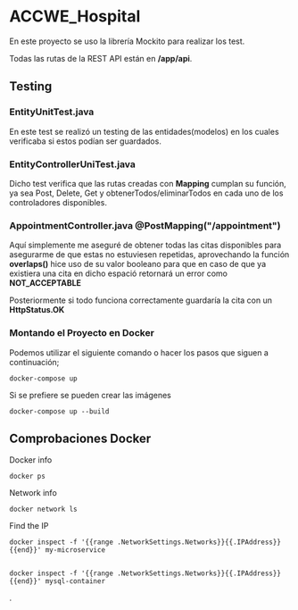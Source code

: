 #  ACCWE_Hospital

En este proyecto se uso la librería Mockito para realizar los test.

Todas las rutas de la REST API están en **/app/api**.

## Testing

### EntityUnitTest.java
En este test se realizó un testing de las entidades(modelos)
en los cuales verificaba si estos podían ser guardados.

### EntityControllerUniTest.java

Dicho test verifica que las rutas creadas con **Mapping** cumplan su función, ya sea Post,
Delete, Get y obtenerTodos/eliminarTodos en cada uno de los controladores disponibles.

### AppointmentController.java @PostMapping("/appointment")

Aquí simplemente me aseguré de obtener todas las citas disponibles para asegurarme
de que estas no estuviesen repetidas, aprovechando la función **overlaps()** hice
uso de su valor booleano para que en caso de que ya existiera una cita en dicho
espació retornará un error como **NOT_ACCEPTABLE**

Posteriormente si todo funciona correctamente guardaría la cita con un **HttpStatus.OK**

### Montando el Proyecto en Docker


Podemos utilizar el siguiente comando o hacer los pasos que siguen a continuación;

```
docker-compose up
```
Si se prefiere se pueden crear las imágenes

```
docker-compose up --build
```

## Comprobaciones Docker

Docker info
```
docker ps
```
Network info
```
docker network ls
```
Find the IP

```
docker inspect -f '{{range .NetworkSettings.Networks}}{{.IPAddress}}{{end}}' my-microservice


docker inspect -f '{{range .NetworkSettings.Networks}}{{.IPAddress}}{{end}}' mysql-container
```

.

<!-- ## Kubernetes 

La imagen fue creada con Kompose

* Instalación
```
winget install Kubernetes.kompose
```

* Convirtiendo la imagen
```
kompose convert -f docker-compose.yml
```

Este comando generará varios archivos `.yaml` que corresponden a los servicios y despliegues definidos en tu archivo `docker-compose.yml`.



### Montando el Cluster

Utilizando minikube montamos el kluster, pero antes este debe estar instalado.

```
winget install minikube
```

* Lo iniciamos

```
minikube start
```
En caso de error se recomienda usar

```
minikube start --network-plugin=cni --extra-config=kubelet.network-plugin=cni --extra-config=kubelet.pod-cidr=192.168.0.0/16
```

O simplemente ejecutar el contenedor desde la GUI de **Docker** 

* Verificamos que funciona

```
kubectl get po -A
```

* Finalmente, puedes aplicar los archivos generados a tu cluster de Kubernetes con el comando 

```
kubectl apply -f .
```

* Verificamos que los deployments están bien

```
kubectl get deployments
```

* Verificamos que los servicios funcionan

```
kubectl get services
```

* Verificamos el estado de los pods

```
kubectl get pods
```

* Abrimos los servicios en el navegador

```
minikube service <nombre del servicio>
```

* Exponemos los servicios en el navegador

```
minikube service kubernetes
``` -->